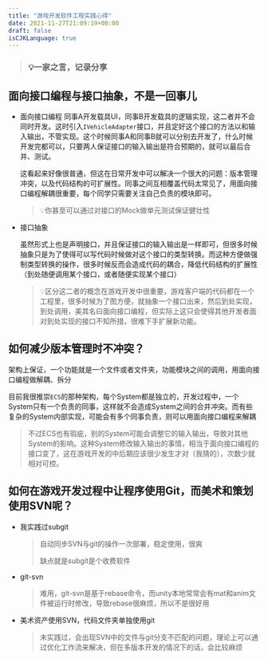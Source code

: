 ```yaml
---
title: "游戏开发软件工程实践心得"
date: 2021-11-27T21:09:19+08:00
draft: false
isCJKLanguage: true
---
```




> ###  💡一家之言，记录分享



## 面向接口编程与接口抽象，不是一回事儿

  - 面向接口编程
      同事A开发载具UI，同事B开发载具的逻辑实现，这二者并不会同时开发。这时引入`IVehicleAdapter`接口，并且定好这个接口的方法以和输入输出，不管实现。这个时候同事A和同事B就可以分别去开发了，什么时候开发完都可以，只要两人保证接口的输入输出是符合预期的，就可以最后合并、测试。
  
      这看起来好像很普通，但这在日常开发中可以解决一个很大的问题：版本管理冲突，以及代码结构的可扩展性。同事之间互相覆盖代码太常见了，用面向接口编程解耦很重要，每个同学只需要关注自己负责的模块即可。	
	
      > 💡你甚至可以通过对接口的Mock做单元测试保证健壮性
      
  - 接口抽象
  
      虽然形式上也是声明接口，并且保证接口的输入输出是一样即可，但很多时候抽象只是为了使得可以写代码时候做对这个接口的类型转换。而这种方便做强制类型转换的操作，很多时候反而会造成代码的耦合，降低代码结构的扩展性（到处随便调用某个接口，或者随便实现某个接口）
  
       > 💡区分这二者的概念在游戏开发中很重要，游戏客户端的代码都在一个工程里，很多时候为了图方便，就抽象一个接口出来，然后到处实现，到处调用，美其名曰面向接口编程，但实际上这只会使得其他开发者面对到处实现的接口不知所措，很难下手扩展新功能。

## 如何减少版本管理时不冲突？

  架构上保证，一个功能就是一个文件或者文件夹，功能模块之间的调用，用面向接口编程做解耦、拆分

  目前我很推崇`ECS`的那种架构，每个System都是独立的，开发过程中，一个System只有一个负责的同事，这样就不会造成System之间的合并冲突。而有些复杂的System内部实现，可能会有多个同事负责，则可以用面向接口编程来解耦

  > 不过ECS也有瑕疵，别的System可能会调整它的输入输出，导致对其他System的影响。这种System修改输入输出的事情，相当于面向接口编程的接口变了，这在游戏开发的中后期应该很少发生才对（我猜的），次数少就相对可控。

## 如何在游戏开发过程中让程序使用Git，而美术和策划使用SVN呢？

- 我实践过subgit

  > 自动同步SVN与git的操作一次部署，稳定使用，很爽
  >
  > 缺点就是subgit是个收费软件

- git-svn

  > 难用，git-svn是基于rebase命令，而unity本地常常会有mat和anim文件被运行时修改，导致rebase很麻烦，所以不是很好用

- 美术资产使用SVN，代码文件夹单独使用git

  > 未实践过，会出现SVN中的文件与git分支不匹配的问题，理论上可以通过优化工作流来解决，但在多版本开发的情况下的话，会比较麻烦
